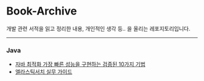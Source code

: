 # Book-Archive
개발 관련 서적을 읽고 정리한 내용, 개인적인 생각 등.. 을 올리는 레포지토리입니다.

---

### Java
- [자바 최적화 가장 빠른 성능을 구현하는 검증된 10가지 기법](https://github.com/HYK97/Book-Archive/blob/master/%EC%9E%90%EB%B0%94%EC%B5%9C%EC%A0%81%ED%99%94/1%EC%9E%A5/1.%20%EC%84%B1%EB%8A%A5%EA%B3%BC%20%EC%B5%9C%EC%A0%81%ED%99%94.md)
- [엘라스틱서치 실무 가이드](https://github.com/happy-developers/tech-talk/blob/main/elasticsearch_study/session1/%2001%EC%9E%A5%20%EA%B2%80%EC%83%89%20%EC%8B%9C%EC%8A%A4%ED%85%9C%20%EC%9D%B4%ED%95%B4%ED%95%98%EA%B8%B0.md)
